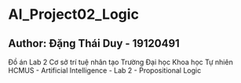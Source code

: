 # AI_Project02_Logic

## Author: Đặng Thái Duy - 19120491

Đồ án Lab 2 Cơ sở trí tuệ nhân tạo Trường Đại học Khoa học Tự nhiên
HCMUS - Artificial Intelligence - Lab 2 - Propositional Logic
